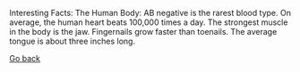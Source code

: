 Interesting Facts:
The Human Body:
  AB negative is the rarest blood type.
  On average, the human heart beats 100,000 times a day.
  The strongest muscle in the body is the jaw.
  Fingernails grow faster than toenails.
  The average tongue is about three inches long.

[Go back](README.md)

